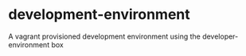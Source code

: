 # development-environment
A vagrant provisioned development environment using the developer-environment box
